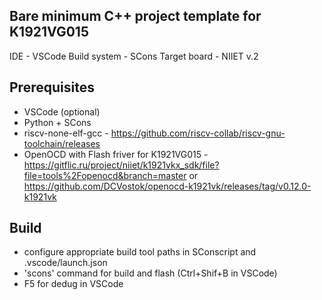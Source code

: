 
## Bare minimum C++ project template for K1921VG015

IDE - VSCode
Build system - SCons
Target board - NIIET v.2

## Prerequisites
- VSCode (optional)
- Python + SCons
- riscv-none-elf-gcc - https://github.com/riscv-collab/riscv-gnu-toolchain/releases
- OpenOCD with Flash friver for K1921VG015 - https://gitflic.ru/project/niiet/k1921vkx_sdk/file?file=tools%2Fopenocd&branch=master or https://github.com/DCVostok/openocd-k1921vk/releases/tag/v0.12.0-k1921vk

## Build

- configure appropriate build tool paths in SConscript and .vscode/launch.json
- 'scons' command for build and flash (Ctrl+Shif+B in VSCode)
- F5 for dedug in VSCode


